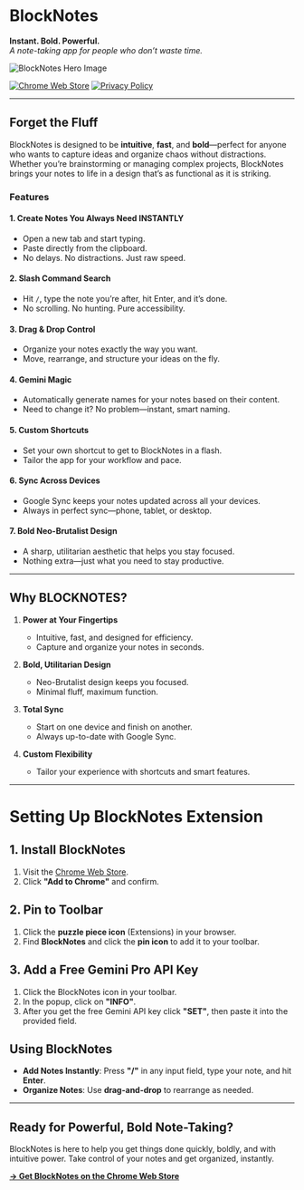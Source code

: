 # BlockNotes  
**Instant. Bold. Powerful.**  
_A note-taking app for people who don’t waste time._

![BlockNotes Hero Image](https://miro.medium.com/v2/resize:fit:1400/format:webp/1*6rmKNqX0fTZRPdhfNQ22Uw.png)

[![Chrome Web Store](https://img.shields.io/badge/Chrome%20Web%20Store-Live-brightgreen)](https://chromewebstore.google.com/detail/blocknotes/ebgmaljihmfbplmknjehheecopadefea)
[![Privacy Policy](https://img.shields.io/badge/Privacy%20Policy-Live-brightgreen)](https://medium.com/@tomaslawton/privacy-policy-for-blocknotes-6ec02d1e787b)

---

## Forget the Fluff  
BlockNotes is designed to be **intuitive**, **fast**, and **bold**—perfect for anyone who wants to capture ideas and organize chaos without distractions. Whether you’re brainstorming or managing complex projects, BlockNotes brings your notes to life in a design that’s as functional as it is striking.  

### **Features**  
#### **1. Create Notes You Always Need INSTANTLY**  
- Open a new tab and start typing.  
- Paste directly from the clipboard.  
- No delays. No distractions. Just raw speed.  

#### **2. Slash Command Search**  
- Hit `/`, type the note you’re after, hit Enter, and it’s done.  
- No scrolling. No hunting. Pure accessibility.  

#### **3. Drag & Drop Control**  
- Organize your notes exactly the way you want.  
- Move, rearrange, and structure your ideas on the fly.  

#### **4. Gemini Magic**  
- Automatically generate names for your notes based on their content.  
- Need to change it? No problem—instant, smart naming.  

#### **5. Custom Shortcuts**  
- Set your own shortcut to get to BlockNotes in a flash.  
- Tailor the app for your workflow and pace.  

#### **6. Sync Across Devices**  
- Google Sync keeps your notes updated across all your devices.  
- Always in perfect sync—phone, tablet, or desktop.  

#### **7. Bold Neo-Brutalist Design**  
- A sharp, utilitarian aesthetic that helps you stay focused.  
- Nothing extra—just what you need to stay productive.  

---

## **Why BLOCKNOTES?**  
1. **Power at Your Fingertips**  
   - Intuitive, fast, and designed for efficiency.  
   - Capture and organize your notes in seconds.  

2. **Bold, Utilitarian Design**  
   - Neo-Brutalist design keeps you focused.  
   - Minimal fluff, maximum function.  

3. **Total Sync**  
   - Start on one device and finish on another.  
   - Always up-to-date with Google Sync.  

4. **Custom Flexibility**  
   - Tailor your experience with shortcuts and smart features.  

---

# Setting Up BlockNotes Extension

## 1. Install BlockNotes
1. Visit the [Chrome Web Store](#).
2. Click **"Add to Chrome"** and confirm.

## 2. Pin to Toolbar
1. Click the **puzzle piece icon** (Extensions) in your browser.
2. Find **BlockNotes** and click the **pin icon** to add it to your toolbar.

## 3. Add a Free Gemini Pro API Key
1. Click the BlockNotes icon in your toolbar.
2. In the popup, click on **"INFO"**.
3. After you get the free Gemini API key click **"SET"**, then paste it into the provided field.

## Using BlockNotes
- **Add Notes Instantly**: Press **"/"** in any input field, type your note, and hit **Enter**.
- **Organize Notes**: Use **drag-and-drop** to rearrange as needed.

---

## **Ready for Powerful, Bold Note-Taking?**  
BlockNotes is here to help you get things done quickly, boldly, and with intuitive power. Take control of your notes and get organized, instantly.  

[**→ Get BlockNotes on the Chrome Web Store**](https://chromewebstore.google.com/detail/blocknotes/ebgmaljihmfbplmknjehheecopadefea)
